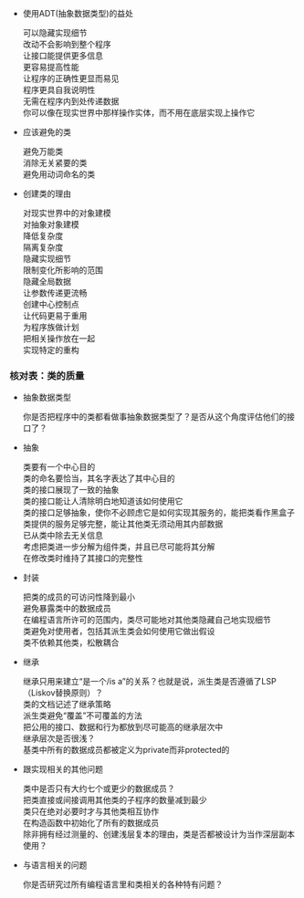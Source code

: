 + 使用ADT(抽象数据类型)的益处

    可以隐藏实现细节  
    改动不会影响到整个程序  
    让接口能提供更多信息  
    更容易提高性能  
    让程序的正确性更显而易见  
    程序更具自我说明性  
    无需在程序内到处传递数据  
    你可以像在现实世界中那样操作实体，而不用在底层实现上操作它  

+ 应该避免的类

    避免万能类  
    消除无关紧要的类  
    避免用动词命名的类  

+ 创建类的理由

    对现实世界中的对象建模  
    对抽象对象建模  
    降低复杂度  
    隔离复杂度  
    隐藏实现细节  
    限制变化所影响的范围  
    隐藏全局数据  
    让参数传递更流畅  
    创建中心控制点  
    让代码更易于重用  
    为程序族做计划  
    把相关操作放在一起  
    实现特定的重构

### 核对表：类的质量

+ 抽象数据类型

    你是否把程序中的类都看做事抽象数据类型了？是否从这个角度评估他们的接口了？

+ 抽象

    类要有一个中心目的  
    类的命名要恰当，其名字表达了其中心目的  
    类的接口展现了一致的抽象  
    类的接口能让人清除明白地知道该如何使用它  
    类的接口足够抽象，使你不必顾虑它是如何实现其服务的，能把类看作黑盒子  
    类提供的服务足够完整，能让其他类无须动用其内部数据  
    已从类中除去无关信息  
    考虑把类进一步分解为组件类，并且已尽可能将其分解  
    在修改类时维持了其接口的完整性  

+ 封装

    把类的成员的可访问性降到最小  
    避免暴露类中的数据成员  
    在编程语言所许可的范围内，类尽可能地对其他类隐藏自己地实现细节  
    类避免对使用者，包括其派生类会如何使用它做出假设  
    类不依赖其他类，松散耦合  

+ 继承

    继承只用来建立“是一个/is a”的关系？也就是说，派生类是否遵循了LSP（Liskov替换原则）？  
    类的文档记述了继承策略  
    派生类避免“覆盖”不可覆盖的方法  
    把公用的接口、数据和行为都放到尽可能高的继承层次中  
    继承层次是否很浅？  
    基类中所有的数据成员都被定义为private而非protected的  

+ 跟实现相关的其他问题

    类中是否只有大约七个或更少的数据成员？  
    把类直接或间接调用其他类的子程序的数量减到最少  
    类只在绝对必要时才与其他类相互协作  
    在构造函数中初始化了所有的数据成员  
    除非拥有经过测量的、创建浅层复本的理由，类是否都被设计为当作深层副本使用？  

+ 与语言相关的问题

    你是否研究过所有编程语言里和类相关的各种特有问题？